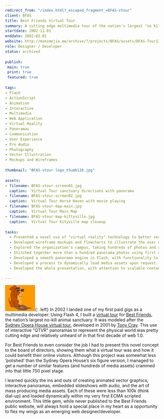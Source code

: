 ```yaml
---
redirect_from: "/index.html?_escaped_fragment_=BFAS-vtour"
client: BFAS  
title: Best Friends Virtual Tour  
summary: A cutting edge multimedia tour of the nation's largest "no kill" animal sanctuary, making use of 360&deg; panormas and audio/video clips in the 2002 era of Flash 4 and dial-up internet.
startdate: 2002-11-01
enddate: 2002-02-01  
website: http://manimejia.me/archive/?/projects/BFAS/assets/BFAS-Tour12
role: Designer / Developer  
status: archived

publish: 
 main: true 
 print: true
 featured: true

tags:
- Flash
- ActionScript
- Animation
- Interactive
- Multimedia
- Web Application
- Virtual Reality
- Panoramas
- Communication
- User Experience
- Pro Audio
- Photography
- Vector Illustration  
- Mockups and Wireframes

thumbnail: "BFAS-vtour-logo_thumb128.jpg"

assets:
- filename: BFAS-vtour-screen01.jpg
  caption:  Virtual Tour sanctuary directions with panorama
- filename: BFAS-vtour-screen02.jpg
  caption:  Virtual Tour Horse Haven with movie playing
- filename: BFAS-vtour-map-main.jpg
  caption:  Virtual Tour Main Map
- filename: BFAS-vtour-map-kittyville.jpg
  caption:  Virtual Tour Kityville map closeup

tasks: 
  - Presented a novel use of "virtual reality" technology to better serve the member base   of a national organization. Got the job.
  - Developed wireframe mockups and flowcharts to illustrate the user experience and   architecture of the project.
  - Explored the organization's campus, taking hundreds of photos and sound recordings to   support the project's panorama and multimedia requirements.
  - Stitched together more than a hundred panorama photos using first generation QTVR   software by Apple and lots of editing by hand.
  - Developed a smooth panorama engine in Flash, with functionality to embed links to other   media assets.
  - Developed a process to dynamically load media assets upon request.
  - Developed the whole presentation, with attention to scalable content management.

---
```


![animated icon used to represent a panorama on the map](/projects/BFAS/assets/BFAS-vtour-PairTurnSmall.gif){: .left} 
In 2002 I landed one of my first paid gigs as a multimedia developer. Using Flash 4, I built a [virtual tour][BFVT] for [Best Friends][BFAS], the nation’s largest no-kill animal sanctuary. It was modeled after the [Sydney Opera House virtual tour][SOVT], developed in 2001 by [Tony Cray][TDC]. This use of interactive "QTVR" panoramas to represent the physical world was pretty cutting edge and relatively unheard of in that first decade of web 1.0.

For Best Friends to even consider the job I had to present this novel concept to the board of directors, showing them what a virtual tour was and how it could benefit their online visitors. Although this project was somewhat less ‘polished’ than the Sydney Opera House’s six figure version, I managed to get a number of similar features (and hundreds of media assets) crammed into that little 750 pixel stage.

I learned quickly the ins and outs of creating animated vector graphics, interactive panoramas, embedded slideshows with audio, and the art of mass producing media assets. Each of these were less than 100k (think dial-up) and loaded dynamically within my very first ECMA scripted environment. This little gem, while never published to the Best Friends public website, will always hold a special place in my heart as a opportunity to flex my wings as an emerging web designer/developer.

[BFVT]: /archive/?/projects/BFAS/assets/BFAS-Tour12 "Best Friends Virtual Tour archive website"
[BFAS]: http://bestfriends.org/
[SOVT]: http://web.archive.org/web/20040611140203/http:/www.sydneyoperahouse.com/sections/tours/virtual_tour/vrtour2.asp
[TDC]: http://tonydavidcray.com/
